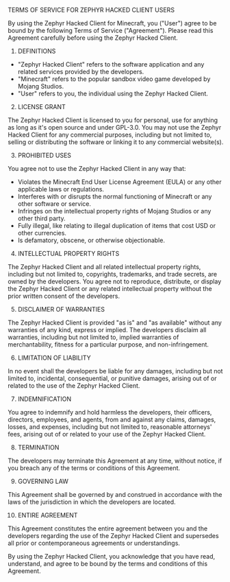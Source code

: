TERMS OF SERVICE FOR ZEPHYR HACKED CLIENT USERS

By using the Zephyr Hacked Client for Minecraft, you ("User") agree to be bound by the following Terms of Service ("Agreement"). Please read this Agreement carefully before using the Zephyr Hacked Client.

1. DEFINITIONS

* "Zephyr Hacked Client" refers to the software application and any related services provided by the developers.
* "Minecraft" refers to the popular sandbox video game developed by Mojang Studios.
* "User" refers to you, the individual using the Zephyr Hacked Client.

2. LICENSE GRANT

The Zephyr Hacked Client is licensed to you for personal, use for anything as long as it's open source and under GPL-3.0. You may not use the Zephyr Hacked Client for any commercial purposes, including but not limited to, selling or distributing the software or linking it to any commercial website(s).

3. PROHIBITED USES

You agree not to use the Zephyr Hacked Client in any way that:

* Violates the Minecraft End User License Agreement (EULA) or any other applicable laws or regulations.
* Interferes with or disrupts the normal functioning of Minecraft or any other software or service.
* Infringes on the intellectual property rights of Mojang Studios or any other third party.
* Fully illegal, like relating to illegal duplication of items that cost USD or other currencies.
* Is defamatory, obscene, or otherwise objectionable.

4. INTELLECTUAL PROPERTY RIGHTS

The Zephyr Hacked Client and all related intellectual property rights, including but not limited to, copyrights, trademarks, and trade secrets, are owned by the developers. You agree not to reproduce, distribute, or display the Zephyr Hacked Client or any related intellectual property without the prior written consent of the developers.

5. DISCLAIMER OF WARRANTIES

The Zephyr Hacked Client is provided "as is" and "as available" without any warranties of any kind, express or implied. The developers disclaim all warranties, including but not limited to, implied warranties of merchantability, fitness for a particular purpose, and non-infringement.

6. LIMITATION OF LIABILITY

In no event shall the developers be liable for any damages, including but not limited to, incidental, consequential, or punitive damages, arising out of or related to the use of the Zephyr Hacked Client.

7. INDEMNIFICATION

You agree to indemnify and hold harmless the developers, their officers, directors, employees, and agents, from and against any claims, damages, losses, and expenses, including but not limited to, reasonable attorneys' fees, arising out of or related to your use of the Zephyr Hacked Client.

8. TERMINATION

The developers may terminate this Agreement at any time, without notice, if you breach any of the terms or conditions of this Agreement.

9. GOVERNING LAW

This Agreement shall be governed by and construed in accordance with the laws of the jurisdiction in which the developers are located.

10. ENTIRE AGREEMENT

This Agreement constitutes the entire agreement between you and the developers regarding the use of the Zephyr Hacked Client and supersedes all prior or contemporaneous agreements or understandings.

By using the Zephyr Hacked Client, you acknowledge that you have read, understand, and agree to be bound by the terms and conditions of this Agreement.